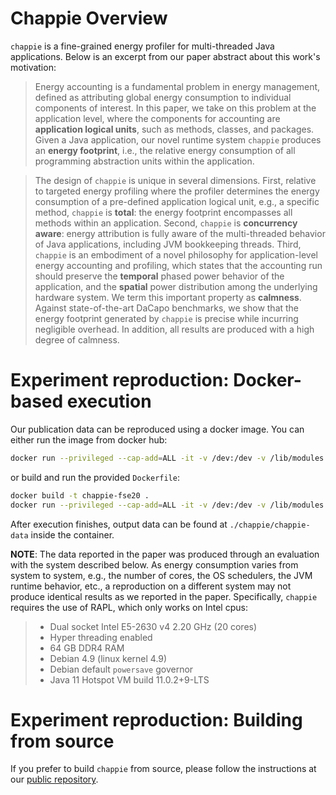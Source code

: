 # Chappie Overview #

`chappie` is a fine-grained energy profiler for multi-threaded Java applications.
Below is an excerpt from our paper abstract about this work's motivation:

 > Energy accounting is a fundamental problem in energy management, defined as attributing global energy consumption to individual components of interest. In this paper, we take on this problem at the application level, where the components for accounting are **application logical units**, such as methods, classes, and packages. Given a Java application, our novel runtime system `chappie` produces an **energy footprint**, i.e., the relative energy consumption of all programming abstraction units within the application.

 > The design of `chappie` is unique in several dimensions. First, relative to targeted energy profiling where the profiler determines the energy consumption of a pre-defined application logical unit, e.g., a specific method, `chappie` is **total**: the energy footprint encompasses all methods within an application. Second, `chappie` is **concurrency aware**: energy attribution is fully aware of the multi-threaded behavior of Java applications, including JVM bookkeeping threads. Third, `chappie` is an embodiment of a novel philosophy for application-level energy accounting and profiling, which states that the accounting run should preserve the **temporal** phased power behavior of the application, and the **spatial** power distribution among the underlying hardware system. We term this important property as **calmness**. Against state-of-the-art DaCapo benchmarks, we show that the energy footprint generated by `chappie` is precise while incurring negligible overhead. In addition, all results are produced with a high degree of calmness.

# Experiment reproduction: Docker-based execution #

Our publication data can be reproduced using a docker image. You can either run the image from docker hub:

```bash
docker run --privileged --cap-add=ALL -it -v /dev:/dev -v /lib/modules:/lib/modules chappie-fse20
```

or build and run the provided `Dockerfile`:

```bash
docker build -t chappie-fse20 .
docker run --privileged --cap-add=ALL -it -v /dev:/dev -v /lib/modules:/lib/modules chappie-fse20
```

After execution finishes, output data can be found at `./chappie/chappie-data` inside the container.

**NOTE**: The data reported in the paper was produced through an evaluation with the system described below. As energy consumption varies from system to system, e.g., the number of cores, the OS schedulers, the JVM runtime behavior, etc., a reproduction on a different system may not produce identical results as we reported in the paper. Specifically, `chappie` requires the use of RAPL, which only works on Intel cpus:

 > - Dual socket Intel E5-2630 v4 2.20 GHz (20 cores)
 > - Hyper threading enabled
 > - 64 GB DDR4 RAM
 > - Debian 4.9 (linux kernel 4.9)
 > - Debian default `powersave` governor
 > - Java 11 Hotspot VM build 11.0.2+9-LTS

# Experiment reproduction: Building from source #

If you prefer to build `chappie` from source, please follow the instructions at our [public repository](https://github.com/pl-chappie/chappie).
